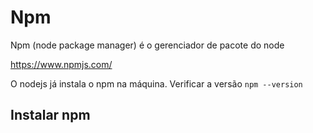 
# Npm

Npm (node package manager) é o gerenciador de pacote do node

https://www.npmjs.com/ 

O nodejs já instala o npm na máquina.
Verificar a versão `npm --version`

## Instalar npm